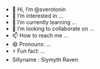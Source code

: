 - 👋 Hi, I’m @sverotonin
- 👀 I’m interested in ...
- 🌱 I’m currently learning ...
- 💞️ I’m looking to collaborate on ...
- 📫 How to reach me ...
- 😄 Pronouns: ...
- ⚡ Fun fact: ...
- Sillyname : Slymyth Raven

<!---
sverotonin/sverotonin is a ✨ special ✨ repository because its `README.md` (this file) appears on your GitHub profile.
You can click the Preview link to take a look at your changes.
--->
